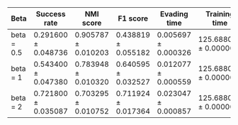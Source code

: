| Beta | Success rate | NMI score | F1 score | Evading time | Training time |
|---|---|---|---|---|---|
| beta = 0.5 | 0.291600 ± 0.048736 | 0.905787 ± 0.010203 | 0.438819 ± 0.055182 | 0.005697 ± 0.000326 | 125.688068 ± 0.000000 |
| beta = 1 | 0.543400 ± 0.047380 | 0.783948 ± 0.010320 | 0.640595 ± 0.032527 | 0.012077 ± 0.000559 | 125.688068 ± 0.000000 |
| beta = 2 | 0.721800 ± 0.035087 | 0.703295 ± 0.010752 | 0.711924 ± 0.017364 | 0.023047 ± 0.000857 | 125.688068 ± 0.000000 |